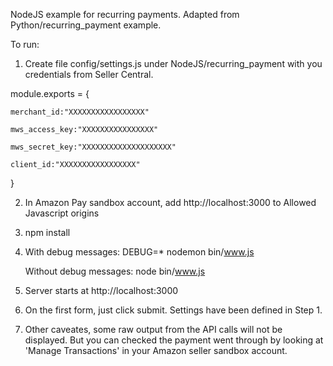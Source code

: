 NodeJS example for recurring payments.
Adapted from Python/recurring_payment example.

To run:

1. Create file config/settings.js under NodeJS/recurring_payment
   with you credentials from Seller Central.

  module.exports = {

    merchant_id:"XXXXXXXXXXXXXXXXX"

    mws_access_key:"XXXXXXXXXXXXXXXX"

    mws_secret_key:"XXXXXXXXXXXXXXXXXXXX"

    client_id:"XXXXXXXXXXXXXXXXX"

}

2. In Amazon Pay sandbox account, add http://localhost:3000 to Allowed Javascript origins

3. npm install

4. With debug messages: DEBUG=* nodemon bin/www.js

   Without debug messages: node bin/www.js

5. Server starts at http://localhost:3000

6. On the first form, just click submit. Settings have been defined in Step 1.

7. Other caveates, some raw output from the API calls will not be displayed. But you can checked the payment went through by looking at 'Manage Transactions' in your Amazon seller sandbox account.
